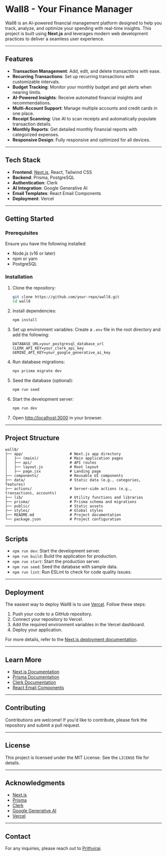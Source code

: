 # Wall8 - Your Finance Manager

Wall8 is an AI-powered financial management platform designed to help you track, analyze, and optimize your spending with real-time insights. This project is built using **Next.js** and leverages modern web development practices to deliver a seamless user experience.

---

## Features

- **Transaction Management**: Add, edit, and delete transactions with ease.
- **Recurring Transactions**: Set up recurring transactions with customizable intervals.
- **Budget Tracking**: Monitor your monthly budget and get alerts when nearing limits.
- **AI-Powered Insights**: Receive automated financial insights and recommendations.
- **Multi-Account Support**: Manage multiple accounts and credit cards in one place.
- **Receipt Scanning**: Use AI to scan receipts and automatically populate transaction details.
- **Monthly Reports**: Get detailed monthly financial reports with categorized expenses.
- **Responsive Design**: Fully responsive and optimized for all devices.

---

## Tech Stack

- **Frontend**: [Next.js](https://nextjs.org), React, Tailwind CSS
- **Backend**: Prisma, PostgreSQL
- **Authentication**: Clerk
- **AI Integration**: Google Generative AI
- **Email Templates**: React Email Components
- **Deployment**: Vercel

---

## Getting Started

### Prerequisites

Ensure you have the following installed:

- Node.js (v16 or later)
- npm or yarn
- PostgreSQL

### Installation

1. Clone the repository:
   ```bash
   git clone https://github.com/your-repo/wall8.git
   cd wall8
   ```

2. Install dependencies:
   ```bash
   npm install
   ```

3. Set up environment variables:
   Create a `.env` file in the root directory and add the following:
   ```env
   DATABASE_URL=your_postgresql_database_url
   CLERK_API_KEY=your_clerk_api_key
   GEMINI_API_KEY=your_google_generative_ai_key
   ```

4. Run database migrations:
   ```bash
   npx prisma migrate dev
   ```

5. Seed the database (optional):
   ```bash
   npm run seed
   ```

6. Start the development server:
   ```bash
   npm run dev
   ```

7. Open [http://localhost:3000](http://localhost:3000) in your browser.

---

## Project Structure

```
wall8/
├── app/                     # Next.js app directory
│   ├── (main)/              # Main application pages
│   ├── api/                 # API routes
│   ├── layout.js            # Root layout
│   ├── page.jsx             # Landing page
├── components/              # Reusable UI components
├── data/                    # Static data (e.g., categories, features)
├── actions/                 # Server-side actions (e.g., transactions, accounts)
├── lib/                     # Utility functions and libraries
├── prisma/                  # Prisma schema and migrations
├── public/                  # Static assets
├── styles/                  # Global styles
├── README.md                # Project documentation
└── package.json             # Project configuration
```

---

## Scripts

- `npm run dev`: Start the development server.
- `npm run build`: Build the application for production.
- `npm run start`: Start the production server.
- `npm run seed`: Seed the database with sample data.
- `npm run lint`: Run ESLint to check for code quality issues.

---

## Deployment

The easiest way to deploy Wall8 is to use [Vercel](https://vercel.com). Follow these steps:

1. Push your code to a GitHub repository.
2. Connect your repository to Vercel.
3. Add the required environment variables in the Vercel dashboard.
4. Deploy your application.

For more details, refer to the [Next.js deployment documentation](https://nextjs.org/docs/app/building-your-application/deploying).

---

## Learn More

- [Next.js Documentation](https://nextjs.org/docs)
- [Prisma Documentation](https://www.prisma.io/docs)
- [Clerk Documentation](https://clerk.dev/docs)
- [React Email Components](https://react.email)

---

## Contributing

Contributions are welcome! If you'd like to contribute, please fork the repository and submit a pull request.

---

## License

This project is licensed under the MIT License. See the `LICENSE` file for details.

---

## Acknowledgments

- [Next.js](https://nextjs.org)
- [Prisma](https://www.prisma.io)
- [Clerk](https://clerk.dev)
- [Google Generative AI](https://ai.google/tools/)
- [Vercel](https://vercel.com)

---

## Contact

For any inquiries, please reach out to [Prithviraj](https://www.linkedin.com/in/prithviraj44/).
